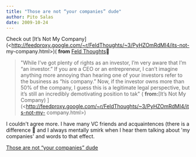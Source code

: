 ```yaml
---
title: "Those are not “your companies” dude"
author: Pito Salas
date: 2009-10-24
---
```




Check out [It’s Not My
Company](<http://feedproxy.google.com/~r/FeldThoughts/~3/PyHZOmRdMI4/its-not-
my-company.html>)( **from** [Feld
Thoughts](<http://feeds.feedburner.com/feldthoughts>)🙂

> "While I’ve got plenty of rights as an investor, I’m very aware that I’m “an
> investor.” If you are a CEO or an entrepreneur, I can’t imagine anything
> more annoying than hearing one of your investors refer to the business as
> “his company.” Now, if the investor owns more than 50% of the company, I
> guess this is a legitimate legal perspective, but it’s still an incredibly
> demotivating position to tak" ( **from:**[It’s Not My Company)
> ](<http://feedproxy.google.com/~r/FeldThoughts/~3/PyHZOmRdMI4/its-not-my-
> company.html>)

I couldn't agree more. I have many VC friends and acquaintences (there is a
difference 🙂 and I always mentally smirk when I hear them talking about 'my
companies' and words to that effect.


[Those are not “your companies” dude](None)
